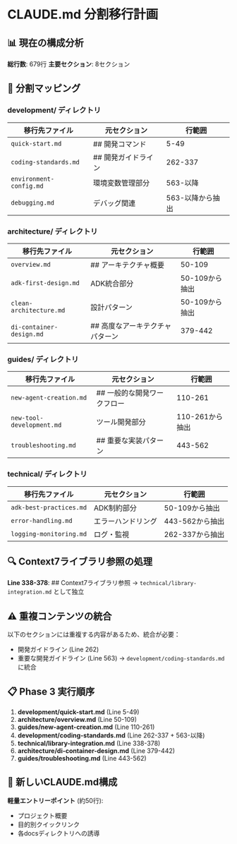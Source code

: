 # CLAUDE.md 分割移行計画

## 📊 現在の構成分析

**総行数**: 679行
**主要セクション**: 8セクション

## 🎯 分割マッピング

### development/ ディレクトリ
| 移行先ファイル | 元セクション | 行範囲 |
|---------------|-------------|--------|
| `quick-start.md` | ## 開発コマンド | 5-49 |
| `coding-standards.md` | ## 開発ガイドライン | 262-337 |
| `environment-config.md` | 環境変数管理部分 | 563-以降 |
| `debugging.md` | デバッグ関連 | 563-以降から抽出 |

### architecture/ ディレクトリ
| 移行先ファイル | 元セクション | 行範囲 |
|---------------|-------------|--------|
| `overview.md` | ## アーキテクチャ概要 | 50-109 |
| `adk-first-design.md` | ADK統合部分 | 50-109から抽出 |
| `clean-architecture.md` | 設計パターン | 50-109から抽出 |
| `di-container-design.md` | ## 高度なアーキテクチャパターン | 379-442 |

### guides/ ディレクトリ
| 移行先ファイル | 元セクション | 行範囲 |
|---------------|-------------|--------|
| `new-agent-creation.md` | ## 一般的な開発ワークフロー | 110-261 |
| `new-tool-development.md` | ツール開発部分 | 110-261から抽出 |
| `troubleshooting.md` | ## 重要な実装パターン | 443-562 |

### technical/ ディレクトリ
| 移行先ファイル | 元セクション | 行範囲 |
|---------------|-------------|--------|
| `adk-best-practices.md` | ADK制約部分 | 50-109から抽出 |
| `error-handling.md` | エラーハンドリング | 443-562から抽出 |
| `logging-monitoring.md` | ログ・監視 | 262-337から抽出 |

## 🔍 Context7ライブラリ参照の処理

**Line 338-378**: ## Context7ライブラリ参照
→ `technical/library-integration.md` として独立

## ⚠️ 重複コンテンツの統合

以下のセクションには重複する内容があるため、統合が必要：
- 開発ガイドライン (Line 262)
- 重要な開発ガイドライン (Line 563)
→ `development/coding-standards.md` に統合

## 📋 Phase 3 実行順序

1. **development/quick-start.md** (Line 5-49)
2. **architecture/overview.md** (Line 50-109) 
3. **guides/new-agent-creation.md** (Line 110-261)
4. **development/coding-standards.md** (Line 262-337 + 563-以降)
5. **technical/library-integration.md** (Line 338-378)
6. **architecture/di-container-design.md** (Line 379-442)
7. **guides/troubleshooting.md** (Line 443-562)

## 🎯 新しいCLAUDE.md構成

**軽量エントリーポイント** (約50行):
- プロジェクト概要
- 目的別クイックリンク
- 各docsディレクトリへの誘導